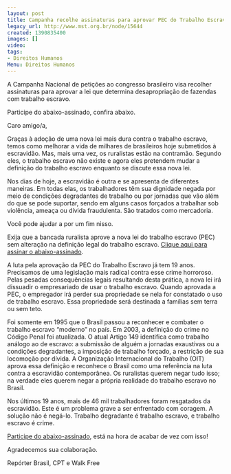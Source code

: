 ```yaml
---
layout: post
title: Campanha recolhe assinaturas para aprovar PEC do Trabalho Escravo
legacy_url: http://www.mst.org.br/node/15644
created: 1390835400
images: []
video: 
tags:
- Direitos Humanos
Menu: Direitos Humanos
---
```



A Campanha Nacional de petições ao congresso brasileiro visa recolher assinaturas para aprovar a lei que determina desapropriação de fazendas com trabalho escravo. 


Participe do abaixo-assinado, confira abaixo.



Caro amigo/a,



Graças à adoção de uma nova lei mais dura contra o trabalho escravo, temos como melhorar a vida de milhares de brasileiros hoje submetidos à escravidão. Mas, mais uma vez, os ruralistas estão na contramão. Segundo eles, o trabalho escravo não existe e agora eles pretendem mudar a definição do trabalho escravo enquanto se discute essa nova lei.


Nos dias de hoje, a escravidão é outra e se apresenta de diferentes maneiras. Em todas elas, os trabalhadores têm sua dignidade negada por meio de condições degradantes de trabalho ou por jornadas que vão além do que se pode suportar, sendo em alguns casos forçados a trabalhar sob violência, ameaça ou dívida fraudulenta. São tratados como mercadoria.


Você pode ajudar a por um fim nisso.



Exija que a bancada ruralista aprove a nova lei do trabalho escravo (PEC) sem alteração na definição legal do trabalho escravo. 
[Clique aqui para assinar o abaixo-assinado](http://campaigns.walkfree.org/p/PECdoTrabalhoEscravo).


A luta pela aprovação da PEC do Trabalho Escravo já tem 19 anos. Precisamos de uma legislação mais radical contra esse crime horroroso. Pelas pesadas consequências legais resultando desta prática, a nova lei irá dissuadir o empresariado de usar o trabalho escravo. Quando aprovada a PEC, o empregador irá perder sua propriedade se nela for constatado o uso de trabalho escravo. Essa propriedade será destinada a famílias sem terra ou sem teto.


Foi somente em 1995 que o Brasil passou a reconhecer e combater o trabalho escravo “moderno” no país. Em 2003, a definição do crime no Código Penal foi atualizada. O atual Artigo 149 identifica como trabalho análogo ao de escravo: a submissão de alguém a jornadas exaustivas ou a condições degradantes, a imposição de trabalho forçado, a restrição de sua locomoção por dívida. A Organização Internacional do Trabalho (OIT) aprova essa definição e reconhece o Brasil como uma referência na luta contra a escravidão contemporânea. Os ruralistas querem negar tudo isso; na verdade eles querem negar a própria realidade do trabalho escravo no Brasil.


Nos últimos 19 anos, mais de 46 mil trabalhadores foram resgatados da escravidão. Este é um problema grave a ser enfrentado com coragem. A solução não é negá-lo. Trabalho degradante é trabalho escravo, e trabalho escravo é crime. 


[Participe do abaixo-assinado](http://campaigns.walkfree.org/p/PECdoTrabalhoEscravo), está na hora de acabar de vez com isso!


Agradecemos sua colaboração.


Repórter Brasil, CPT e Walk Free
